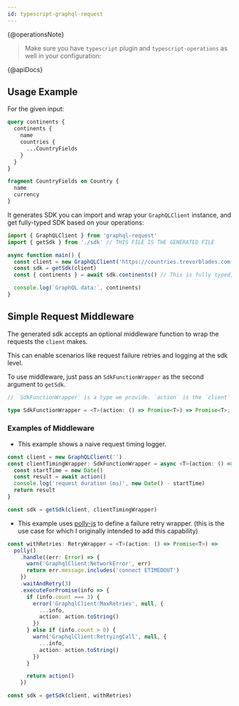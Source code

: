 ```yaml
---
id: typescript-graphql-request
---
```


{@operationsNote}

> Make sure you have `typescript` plugin and `typescript-operations` as well in your configuration:

{@apiDocs}

## Usage Example

For the given input:

```graphql
query continents {
  continents {
    name
    countries {
      ...CountryFields
    }
  }
}

fragment CountryFields on Country {
  name
  currency
}
```

It generates SDK you can import and wrap your `GraphQLClient` instance, and get fully-typed SDK based on your operations:

```ts
import { GraphQLClient } from 'graphql-request'
import { getSdk } from './sdk' // THIS FILE IS THE GENERATED FILE

async function main() {
  const client = new GraphQLClient('https://countries.trevorblades.com')
  const sdk = getSdk(client)
  const { continents } = await sdk.continents() // This is fully typed, based on the query

  console.log(`GraphQL data:`, continents)
}
```

## Simple Request Middleware

The generated sdk accepts an optional middleware function to wrap the requests the `client` makes.

This can enable scenarios like request failure retries and logging at the sdk level.

To use middleware, just pass an `SdkFunctionWrapper` as the second argument to `getSdk`.

```ts
// `SdkFunctionWrapper` is a type we provide. `action` is the `client` request execution generated by this template. The wrapper MUST invoke `action()` and should return the promise returned by `action`, or its resolution.

type SdkFunctionWrapper = <T>(action: () => Promise<T>) => Promise<T>;
```

### Examples of Middleware

- This example shows a naive request timing logger.

```ts
const client = new GraphQLClient('')
const clientTimingWrapper: SdkFunctionWrapper = async <T>(action: () => Promise<T>): Promise<T> => {
  const startTime = new Date()
  const result = await action()
  console.log('request duration (ms)', new Date() - startTime)
  return result
}

const sdk = getSdk(client, clientTimingWrapper)
```

- This example uses [polly-js](https://github.com/mauricedb/polly-js) to define a failure retry wrapper. (this is the use case for which I originally intended to add this capability)

```ts
const withRetries: RetryWrapper = <T>(action: () => Promise<T>) =>
  polly()
    .handle((err: Error) => {
      warn('GraphqlClient:NetworkError', err)
      return err.message.includes('connect ETIMEDOUT')
    })
    .waitAndRetry(3)
    .executeForPromise(info => {
      if (info.count === 3) {
        error('GraphqlClient:MaxRetries', null, {
          ...info,
          action: action.toString()
        })
      } else if (info.count > 0) {
        warn('GraphqlClient:RetryingCall', null, {
          ...info,
          action: action.toString()
        })
      }

      return action()
    })

const sdk = getSdk(client, withRetries)
```
